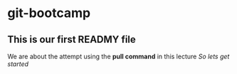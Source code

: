 # git-bootcamp
## This is our first READMY file
We are about the attempt using the **pull command** in this lecture
*So lets get started*
